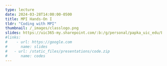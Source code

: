 ```yaml
---
type: lecture
date: 2024-03-28T14:00:00-0500
title: MPI Hands-On I
tldr: "Coding with MPI"
thumbnail: /_images/classlogo.png
slides: https://uic365-my.sharepoint.com/:b:/g/personal/papka_uic_edu/Eclzk9tRcQxIuzTn70V2KKABn_CPuXiP0062ipASQoR5Iw?e=45H1es
#links: 
#    - url: https://google.com
#      name: slides
#   - url: /static_files/presentations/code.zip
#      name: codes
---
```

